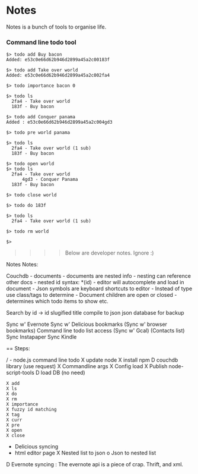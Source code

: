 # Notes

Notes is a bunch of tools to organise life.

### Command line todo tool
	
	$> todo add Buy bacon
	Added: e53c0e66d62b946d2899a45a2c00183f
	
	$> todo add Take over world
	Added: e53c0e66d62b946d2899a45a2c002fa4

	$> todo importance bacon 0

	$> todo ls 
 	  2fa4 - Take over world
 	  183f - Buy bacon
 
 	$> todo add Conquer panama
 	Added : e53c0e66d62b946d2899a45a2c004gd3
 
 	$> todo pre world panama
 	
 	$> todo ls 
 	  2fa4 - Take over world (1 sub)
 	  183f - Buy bacon

	$> todo open world
	$> todo ls 
 	  2fa4 - Take over world
 	      4gd3 - Conquer Panama
 	  183f - Buy bacon
	
	$> todo close world
 
	$> todo do 183f
	
	$> todo ls
	  2fa4 - Take over world (1 sub)

	$> todo rm world
	
	$>











>>>> Below are developer notes. Ignore :)

Notes Notes:

Couchdb - documents
	-  documents are nested info
		- nesting can reference other docs
			- nested id syntax: *(id)
			- editor will autocomplete and
              load in document
 			- Json symbols are keyboard shortcuts to editor 
	- Instead of type use class/tags to determine 
	- Document children are open or closed - determines which todo items to show etc.



Search by id -> id slugified title
compile to json
json database for backup


Sync w' Evernote
Sync w' Delicious bookmarks
(Sync w' browser bookmarks)
Command line todo list access
(Sync w' Gcal)
(Contacts list)
Sync Instapaper
Sync Kindle



== Steps:

/ - node.js command line todo
	X update node
    X install npm
    D couchdb library (use request)
	X Commandline args
	X Config load
	X Publish node-script-tools
	D load DB (no need) 

    X add
    X ls
    X do
    X rm
    X importance
	X fuzzy id matching
    X tag
    X curr
    X pre
	X open
	X close
	
 - Delicious syncing 
 - html editor page
 	X Nested list to json
	o Json to nested list

 D Evernote syncing
 	: The evernote api is a piece of crap. Thrift, and xml.


